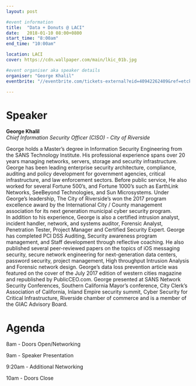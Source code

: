 ```yaml
---
layout: post

#event information
title:  "Data + Donuts @ LACI"
date:   2018-01-10 08:00+0800
start_time: "8:00am"
end_time: "10:00am"

location: LACI
cover: https://cdn.wallpaper.com/main/lkic_01b.jpg

#event organiser aka speaker details
organiser: "George Khalil"
eventbrite: "//eventbrite.com/tickets-external?eid=40942262409&ref=etckt"

---
```


# Speaker
__George Khalil__<br>
_Chief Information Security Officer (CISO) - City of Riverside_

George holds a Master’s degree in Information Security Engineering from the SANS Technology Institute. His professional experience spans over 20 years managing networks, servers, storage and security infrastructure. George has been leading enterprise security architecture, compliance, auditing and policy development for government agencies, critical infrastructure, and law enforcement sectors. Before public service, He also worked for several Fortune 500’s, and Fortune 1000’s such as EarthLink Networks, SeeBeyond Technologies, and Sun Microsystems. Under George’s leadership, The City of Riverside’s won the 2017 program excellence award by the International City  / County management association for its next generation municipal cyber security program.
<br>
In addition to his experience, George is also a certified intrusion analyst, incident handler, network, and systems auditor, Forensic Analyst, Penetration Tester, Project Manager and Certified Security Expert. George has completed PCI DSS Auditing, Security awareness program management, and Staff development through reflective coaching. He also published several peer-reviewed papers on the topics of iOS messaging security, secure network engineering for next-generation data centers, password security, project management, High throughput Intrusion Analysis and Forensic network design. George’s data loss prevention article was featured on the cover of the July 2017 edition of western cities magazine and republished by PublicCEO.com. George presented at SANS Network Security Conferences, Southern California Mayor’s conference, City Clerk’s Association of California, Inland Empire security summit, Cyber Security for Critical Infrastructure, Riverside chamber of commerce and is a member of the GIAC Advisory Board.  

# Agenda

8am - Doors Open/Networking

9am - Speaker Presentation

9:20am - Additional Networking

10am - Doors Close
